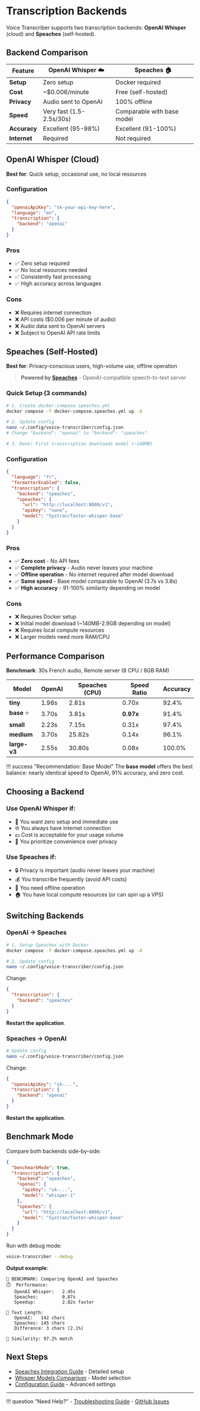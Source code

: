 # Transcription Backends

Voice Transcriber supports two transcription backends: **OpenAI Whisper** (cloud) and **Speaches** (self-hosted).

## Backend Comparison

| Feature | OpenAI Whisper ☁️ | Speaches 🏠 |
|---------|------------------|-------------|
| **Setup** | Zero setup | Docker required |
| **Cost** | ~$0.006/minute | Free (self-hosted) |
| **Privacy** | Audio sent to OpenAI | 100% offline |
| **Speed** | Very fast (1.5-2.5s/30s) | Comparable with base model |
| **Accuracy** | Excellent (95-98%) | Excellent (91-100%) |
| **Internet** | Required | Not required |

## OpenAI Whisper (Cloud)

**Best for**: Quick setup, occasional use, no local resources

### Configuration

```json
{
  "openaiApiKey": "sk-your-api-key-here",
  "language": "en",
  "transcription": {
    "backend": "openai"
  }
}
```

### Pros

- ✅ Zero setup required
- ✅ No local resources needed
- ✅ Consistently fast processing
- ✅ High accuracy across languages

### Cons

- ❌ Requires internet connection
- ❌ API costs ($0.006 per minute of audio)
- ❌ Audio data sent to OpenAI servers
- ❌ Subject to OpenAI API rate limits

## Speaches (Self-Hosted)

**Best for**: Privacy-conscious users, high-volume use, offline operation

> **Powered by [Speaches](https://github.com/speaches-ai/speaches)** - OpenAI-compatible speech-to-text server

### Quick Setup (3 commands)

```bash
# 1. Create docker-compose.speaches.yml
docker compose -f docker-compose.speaches.yml up -d

# 2. Update config
nano ~/.config/voice-transcriber/config.json
# Change "backend": "openai" to "backend": "speaches"

# 3. Done! First transcription downloads model (~140MB)
```

### Configuration

```json
{
  "language": "fr",
  "formatterEnabled": false,
  "transcription": {
    "backend": "speaches",
    "speaches": {
      "url": "http://localhost:8000/v1",
      "apiKey": "none",
      "model": "Systran/faster-whisper-base"
    }
  }
}
```

### Pros

- ✅ **Zero cost** - No API fees
- ✅ **Complete privacy** - Audio never leaves your machine
- ✅ **Offline operation** - No internet required after model download
- ✅ **Same speed** - Base model comparable to OpenAI (3.7s vs 3.8s)
- ✅ **High accuracy** - 91-100% similarity depending on model

### Cons

- ❌ Requires Docker setup
- ❌ Initial model download (~140MB-2.9GB depending on model)
- ❌ Requires local compute resources
- ❌ Larger models need more RAM/CPU

## Performance Comparison

**Benchmark**: 30s French audio, Remote server (8 CPU / 8GB RAM)

| Model | OpenAI | Speaches (CPU) | Speed Ratio | Accuracy |
|-------|--------|----------------|-------------|----------|
| **tiny** | 1.98s | 2.81s | 0.70x | 92.4% |
| **base** ⭐ | 3.70s | 3.81s | **0.97x** | 91.4% |
| **small** | 2.23s | 7.15s | 0.31x | 97.4% |
| **medium** | 3.70s | 25.82s | 0.14x | 96.1% |
| **large-v3** | 2.55s | 30.80s | 0.08x | 100.0% |

!!! success "Recommendation: Base Model"
    The **base model** offers the best balance: nearly identical speed to OpenAI, 91% accuracy, and zero cost.

## Choosing a Backend

### Use OpenAI Whisper if:

- 📱 You want zero setup and immediate use
- 🌐 You always have internet connection
- 💵 Cost is acceptable for your usage volume
- 🎯 You prioritize convenience over privacy

### Use Speaches if:

- 🔒 Privacy is important (audio never leaves your machine)
- 💰 You transcribe frequently (avoid API costs)
- 📴 You need offline operation
- 🏠 You have local compute resources (or can spin up a VPS)

## Switching Backends

### OpenAI → Speaches

```bash
# 1. Setup Speaches with Docker
docker compose -f docker-compose.speaches.yml up -d

# 2. Update config
nano ~/.config/voice-transcriber/config.json
```

Change:
```json
{
  "transcription": {
    "backend": "speaches"
  }
}
```

**Restart the application**.

### Speaches → OpenAI

```bash
# Update config
nano ~/.config/voice-transcriber/config.json
```

Change:
```json
{
  "openaiApiKey": "sk-...",
  "transcription": {
    "backend": "openai"
  }
}
```

**Restart the application**.

## Benchmark Mode

Compare both backends side-by-side:

```json
{
  "benchmarkMode": true,
  "transcription": {
    "backend": "speaches",
    "openai": {
      "apiKey": "sk-...",
      "model": "whisper-1"
    },
    "speaches": {
      "url": "http://localhost:8000/v1",
      "model": "Systran/faster-whisper-base"
    }
  }
}
```

Run with debug mode:
```bash
voice-transcriber --debug
```

**Output example**:
```
🔬 BENCHMARK: Comparing OpenAI and Speaches
⏱️  Performance:
   OpenAI Whisper:   2.45s
   Speaches:         0.87s
   Speedup:          2.82x faster

📏 Text Length:
   OpenAI:   142 chars
   Speaches: 145 chars
   Difference: 3 chars (2.1%)

🎯 Similarity: 97.2% match
```

## Next Steps

- [Speaches Integration Guide](../advanced/speaches-integration.md) - Detailed setup
- [Whisper Models Comparison](../advanced/whisper-models.md) - Model selection
- [Configuration Guide](../getting-started/configuration.md) - Advanced settings

---

!!! question "Need Help?"
    - [Troubleshooting Guide](troubleshooting.md)
    - [GitHub Issues](https://github.com/Nouuu/voice-transcriber/issues)
